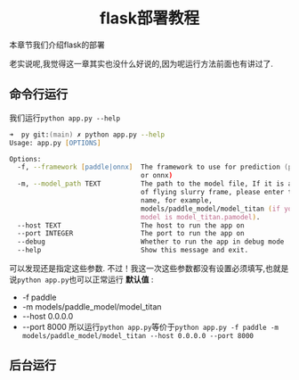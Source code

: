 <h1 align="center">flask部署教程</h1>

本章节我们介绍flask的部署

老实说呢,我觉得这一章其实也没什么好说的,因为呢运行方法前面也有讲过了.

## 命令行运行
我们运行`python app.py --help`
```zsh
➜  py git:(main) ✗ python app.py --help
Usage: app.py [OPTIONS]

Options:
  -f, --framework [paddle|onnx]  The framework to use for prediction (paddle
                                 or onnx) 
  -m, --model_path TEXT          The path to the model file, If it is a model
                                 of flying slurry frame, please enter the file
                                 name, for example,
                                 models/paddle_model/model_titan (if your
                                 model is model_titan.pamodel).
  --host TEXT                    The host to run the app on
  --port INTEGER                 The port to run the app on
  --debug                        Whether to run the app in debug mode
  --help                         Show this message and exit.
```

可以发现还是指定这些参数.
不过！我这一次这些参数都没有设置必须填写,也就是说`python app.py`也可以正常运行
**默认值** :
- -f paddle
- -m models/paddle_model/model_titan
- --host 0.0.0.0
- --port 8000
所以运行`python app.py`等价于`python app.py -f paddle -m models/paddle_model/model_titan --host 0.0.0.0 --port 8000`

## 后台运行